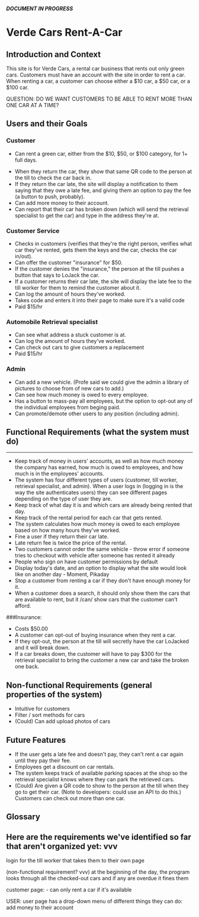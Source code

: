 ***DOCUMENT IN PROGRESS***

# Verde Cars Rent-A-Car

## Introduction and Context
This site is for Verde Cars, a rental car business that rents out only green cars. Customers must have an account with the site in order to rent a car. When renting a car, a customer can choose either a $10 car, a $50 car, or a $100 car.

QUESTION: DO WE WANT CUSTOMERS TO BE ABLE TO RENT MORE THAN ONE CAR AT A TIME?

## Users and their Goals
### Customer
* Can rent a green car, either from the $10, $50, or $100 category, for 1+ full days. 
<!-- NOTE: PROFE SAID THIS ^^^ FEATURE IS A 'COULD' WHEN WE WERE BRAINSTORMING AS A CLASS, SO WE COULD PUT THIS IN FUTURE FEATURES IF WE WANT -->
* When they return the car, they show that same QR code to the person at the till to check the car back in.
* If they return the car late, the site will display a notification to them saying that they owe a late fee, and giving them an option to pay the fee (a button to push, probably).
* Can add more money to their account.
* Can report that their car has broken down (which will send the retrieval specialist to get the car) and type in the address they're at.

### Customer Service
* Checks in customers (verifies that they're the right person, verifies what  car they've rented, gets them the keys and the car, checks the car in/out).
* Can offer the customer "insurance" for $50.
* If the customer denies the "insurance," the person at the till pushes a button that says to LoJack the car.
* If a customer returns their car late, the site will display the late fee to the till worker for them to remind the customer about it.
* Can log the amount of hours they've worked.
* Takes code and enters it into their page to make sure it's a valid code
* Paid $15/hr 

<!-- Profe said that the till person's page will probably look like a bunch of checkboxes -->

### Automobile Retrieval specialist
* Can see what address a stuck customer is at.
* Can log the amount of hours they've worked.
* Can check out cars to give customers a replacement
* Paid $15/hr 

### Admin
* Can add a new vehicle. (Profe said we could give the admin a library of pictures to choose from of new cars to add.)
* Can see how much money is owed to every employee.
* Has a button to mass-pay all employees, but the option to opt-out any of the individual employees from beging paid.
* Can promote/demote other users to any position (including admin).


## Functional Requirements (what the system must do)

-----
* Keep track of money in users' accounts, as well as how much money the company has earned, how much is owed to employees, and how much is in the employees' accounts.  
* The system has four different types of users (customer, till worker, retrieval specialist, and admin). When a user logs in (logging in is the way the site authenticates users) they can see different pages depending on the type of user they are.  
* Keep track of what day it is and which cars are already being rented that day.  
* Keep track of the rental period for each car that gets rented.  
* The system calculates how much money is owed to each employee based on how many hours they've worked.  
* Fine a user if they return their car late.  
* Late return fee is twice the price of the rental.  
* Two customers cannot order the same vehicle  - throw error if someone tries to checkout with vehicle after someone has rented it already
* People who sign on have customer permissions by default  
* Display today's date, and an option to display what the site would look like on another day - Moment, Pikaday   
* Stop a customer from renting a car if they don't have enough money for it.
* When a customer does a search, it should only show them the cars that are available to rent, but it /can/ show cars that the customer can't afford. 


###Insurance:
* Costs $50.00
* A customer can opt-out of buying insurance when they rent a car.
* If they opt-out, the person at the till will secretly have the car LoJacked and it will break down.
* If a car breaks down, the customer will have to pay $300 for the retrieval specialist to bring the customer a new car and take the broken one back.

[comment]: <> ( On the page where a user reports a car break-down, they could have the option of submitting an ethics violation to the better business buero about the insurance and LoJack situation if they want. The message would just go back to the company and get deleted though.)


## Non-functional Requirements (general properties of the system)  

* Intuitive for customers  
* Filter / sort methods for cars
* (Could) Can add upload photos of cars

## Future Features
* If the user gets a late fee and doesn't pay, they can't rent a car again until they pay their fee.
* Employees get a discount on car rentals.
* The system keeps track of available parking spaces at the shop so the retrieval specialist knows where they can park the retrieved cars.
* (Could) Are given a QR code to show to the person at the till when they go to get their car. (Note to developers: could use an API to do this.)
Customers can check out more than one car.
## Glossary


## Here are the requirements we've identified so far that aren't organized yet: vvv
login for the till worker that takes them to their own page

(non-functional requirement? vvv)
at the beginning of the day, the program looks through all the checked-out cars and if any are overdue it fines them

customer page:
	- can only rent a car if it's available

USER:
	user page has a drop-down menu of different things they can do:
		add money to their account
		
